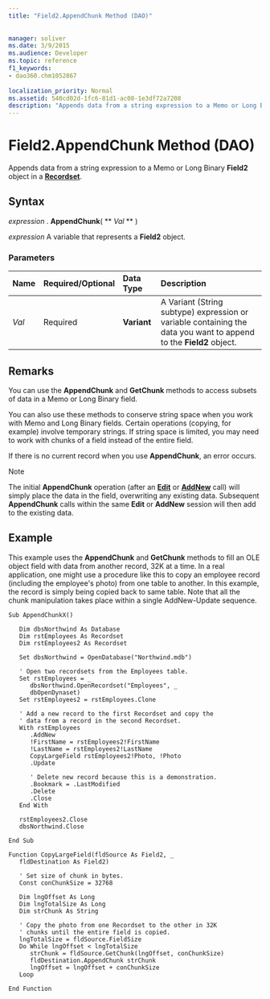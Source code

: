 ```yaml
---
title: "Field2.AppendChunk Method (DAO)"
 
 
manager: soliver
ms.date: 3/9/2015
ms.audience: Developer
ms.topic: reference
f1_keywords:
- dao360.chm1052867
  
localization_priority: Normal
ms.assetid: 540cd02d-1fc6-81d1-ac08-1e3df72a7208
description: "Appends data from a string expression to a Memo or Long Binary Field2 object in a Recordset ."
---
```


# Field2.AppendChunk Method (DAO)

Appends data from a string expression to a Memo or Long Binary **Field2** object in a **[Recordset](recordset-object-dao.md)**. 
  
## Syntax

 *expression*  . **AppendChunk**( ** *Val* ** ) 
  
 *expression*  A variable that represents a **Field2** object. 
  
### Parameters

|**Name**|**Required/Optional**|**Data Type**|**Description**|
|:-----|:-----|:-----|:-----|
| _Val_ <br/> |Required  <br/> |**Variant** <br/> |A Variant (String subtype) expression or variable containing the data you want to append to the **Field2** object.  <br/> |
   
## Remarks

You can use the **AppendChunk** and **GetChunk** methods to access subsets of data in a Memo or Long Binary field. 
  
You can also use these methods to conserve string space when you work with Memo and Long Binary fields. Certain operations (copying, for example) involve temporary strings. If string space is limited, you may need to work with chunks of a field instead of the entire field.
  
If there is no current record when you use **AppendChunk**, an error occurs. 
  
> [!NOTE]
> The initial **AppendChunk** operation (after an **[Edit](recordset-edit-method-dao.md)** or **[AddNew](recordset-addnew-method-dao.md)** call) will simply place the data in the field, overwriting any existing data. Subsequent **AppendChunk** calls within the same **Edit** or **AddNew** session will then add to the existing data. 
  
## Example

This example uses the **AppendChunk** and **GetChunk** methods to fill an OLE object field with data from another record, 32K at a time. In a real application, one might use a procedure like this to copy an employee record (including the employee's photo) from one table to another. In this example, the record is simply being copied back to same table. Note that all the chunk manipulation takes place within a single AddNew-Update sequence. 
  
```
Sub AppendChunkX() 
 
   Dim dbsNorthwind As Database 
   Dim rstEmployees As Recordset 
   Dim rstEmployees2 As Recordset 
 
   Set dbsNorthwind = OpenDatabase("Northwind.mdb") 
 
   ' Open two recordsets from the Employees table. 
   Set rstEmployees = _ 
      dbsNorthwind.OpenRecordset("Employees", _ 
      dbOpenDynaset) 
   Set rstEmployees2 = rstEmployees.Clone 
 
   ' Add a new record to the first Recordset and copy the  
   ' data from a record in the second Recordset. 
   With rstEmployees 
      .AddNew 
      !FirstName = rstEmployees2!FirstName 
      !LastName = rstEmployees2!LastName 
      CopyLargeField rstEmployees2!Photo, !Photo 
      .Update 
 
      ' Delete new record because this is a demonstration. 
      .Bookmark = .LastModified 
      .Delete 
      .Close 
   End With 
 
   rstEmployees2.Close 
   dbsNorthwind.Close 
 
End Sub 
 
Function CopyLargeField(fldSource As Field2, _ 
   fldDestination As Field2) 
 
   ' Set size of chunk in bytes. 
   Const conChunkSize = 32768 
 
   Dim lngOffset As Long 
   Dim lngTotalSize As Long 
   Dim strChunk As String 
 
   ' Copy the photo from one Recordset to the other in 32K  
   ' chunks until the entire field is copied. 
   lngTotalSize = fldSource.FieldSize 
   Do While lngOffset < lngTotalSize 
      strChunk = fldSource.GetChunk(lngOffset, conChunkSize) 
      fldDestination.AppendChunk strChunk 
      lngOffset = lngOffset + conChunkSize 
   Loop 
 
End Function 

```


